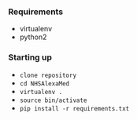 ### Requirements

- virtualenv
- python2

### Starting up

- `clone repository`
- `cd NHSAlexaMed`
- `virtualenv .`
- `source bin/activate`
- `pip install -r requirements.txt`

